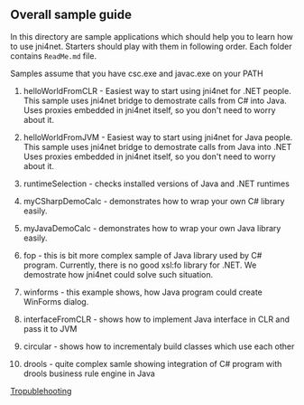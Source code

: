 Overall sample guide
---

In this directory are sample applications which should help you to learn how to 
use jni4net. Starters should play with them in following order. Each folder 
contains `ReadMe.md` file.

Samples assume that you have csc.exe and javac.exe on your PATH

1) helloWorldFromCLR - Easiest way to start using jni4net for .NET people.
   This sample uses jni4net bridge to demostrate calls from C# into Java.
   Uses proxies embedded in jni4net itself, so you don't need to worry about it.
   
2) helloWorldFromJVM - Easiest way to start using jni4net for Java people.
   This sample uses jni4net bridge to demostrate calls from Java into .NET
   Uses proxies embedded in jni4net itself, so you don't need to worry about it.

3) runtimeSelection - checks installed versions of Java and .NET runtimes

4) myCSharpDemoCalc - demonstrates how to wrap your own C# library easily.

5) myJavaDemoCalc - demonstrates how to wrap your own Java library easily.

6) fop - this is bit more complex sample of Java library used by C# program.
   Currently, there is no good xsl:fo library for .NET. 
   We demostrate how jni4net could solve such situation.
   
7) winforms - this example shows, how Java program could create WinForms dialog.

8) interfaceFromCLR - shows how to implement Java interface in CLR and pass it to JVM

9) circular - shows how to incrementaly build classes which use each other

10) drools - quite complex samle showing integration of C# program with drools business rule engine in Java

[Tropublehooting](http://jni4net.sourceforge.net/troubleshoot.shtml)